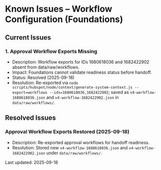 # Known Issues – Workflow Configuration (Foundations)

## Current Issues

### 1. Approval Workflow Exports Missing
- Description: Workflow exports for IDs 1680618036 and 1682422902 absent from data/raw/workflows.
- Impact: Foundations cannot validate readiness status before handoff.
- Status: Resolved (2025-09-18)
- Resolution: Re-exported via `node scripts/hubspot/node/context/generate-system-context.js --export=workflows --ids=1680618036,1682422902`; saved as `v4-workflow-1680618036.json` and `v4-workflow-1682422902.json` in `data/raw/workflows/`.

## Resolved Issues

### Approval Workflow Exports Restored (2025-09-18)
- Description: Re-exported approval workflows for handoff readiness.
- Resolution: Stored new `v4-workflow-1680618036.json` and `v4-workflow-1682422902.json` under `data/raw/workflows/`.

Last updated: 2025-09-18
